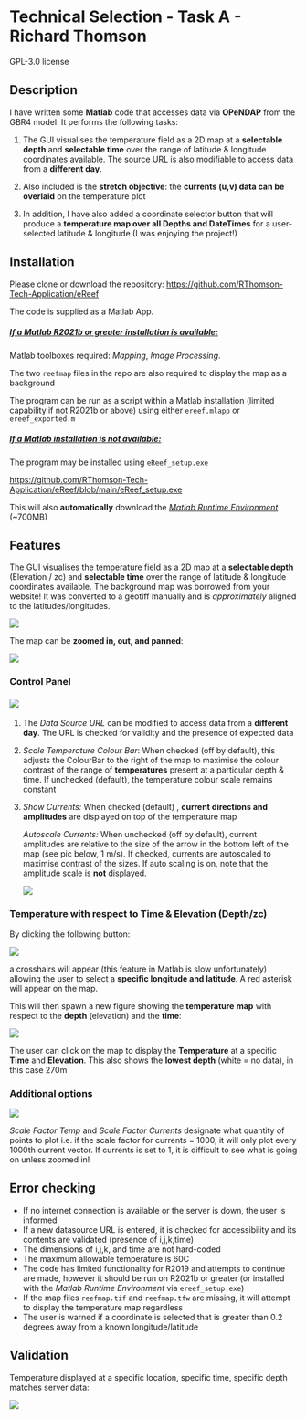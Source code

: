

# **Technical Selection - Task A - Richard Thomson**

GPL-3.0 license

## Description

I have written some **Matlab** code that accesses data via **OPeNDAP** from the GBR4 model. It performs the following tasks:

1. The GUI visualises the temperature field as a 2D map at a **selectable depth** and **selectable time** over the range of latitude & longitude coordinates available. The source URL is also modifiable to access data from a **different day**.

2. Also included is the **stretch objective**: the **currents (u,v) data can be overlaid** on the temperature plot

3. In addition, I have also added a coordinate selector button that will produce a **temperature map over all Depths and DateTimes** for a user-selected latitude & longitude (I was enjoying the project!)

   

## Installation

Please clone or download the repository: https://github.com/RThomson-Tech-Application/eReef

The code is supplied as a Matlab App. 

##### <u>If a Matlab R2021b or greater installation is available:</u>

Matlab toolboxes required: *Mapping*, *Image Processing*.

The two `reefmap` files in the repo are also required to display the map as a background

The program can be run as a script within a Matlab installation (limited capability if not R2021b or above) using either `ereef.mlapp` or `ereef_exported.m`

##### <u>If a Matlab installation is not available:</u>

The program may be installed using `eReef_setup.exe`

https://github.com/RThomson-Tech-Application/eReef/blob/main/eReef_setup.exe

This will also **automatically** download the *[Matlab Runtime Environment](https://au.mathworks.com/products/compiler/matlab-runtime.html)* (~700MB)



## Features

The GUI visualises the temperature field as a 2D map at a **selectable depth** (Elevation / zc) and **selectable time** over the range of latitude & longitude coordinates available. The background map was borrowed from your website! It was converted to a geotiff manually and is *approximately* aligned to the latitudes/longitudes.

![](/screenshots/mainGui.PNG)



The map can be **zoomed in, out, and panned**:

![](/screenshots/mapZoom.png)



### Control Panel

#### ![](/screenshots/controlPanel2.png)

1. The *Data Source URL* can be modified to access data from a **different day**. The URL is checked for validity and the presence of expected data

2. *Scale Temperature Colour Bar*: When checked (off by default), this adjusts the ColourBar to the right of the map to maximise the colour contrast of the range of **temperatures** present at a particular depth & time. If unchecked (default), the temperature colour scale remains constant

3. *Show Currents:* When checked (default) , **current directions and amplitudes** are displayed on top of the temperature map

   *Autoscale Currents:* When unchecked (off by default), current amplitudes are relative to the size of the arrow in the bottom left of the map (see pic below, 1 m/s). If checked, currents are autoscaled to maximise contrast of the sizes. If auto scaling is on, note that the amplitude scale is **not** displayed.

     ![](/screenshots/currentsScale.PNG)



### Temperature with respect to Time & Elevation (Depth/zc) 

By clicking the following button:

![](/screenshots/button.PNG)

a crosshairs will appear (this feature in Matlab is slow unfortunately) allowing the user to select a **specific longitude and latitude**. A red asterisk will appear on the map.

This will then spawn a new figure showing the **temperature** **map** with respect to the **depth** (elevation) and the **time**:

![](/screenshots/tempDepthTimeMap.PNG)

The user can click on the map to display the **Temperature** at a specific **Time** and **Elevation**. This also shows the **lowest depth** (white = no data), in this case 270m

### Additional options

![](/screenshots/scaleFactors.png)

*Scale Factor Temp* and *Scale Factor Currents* designate what quantity of points to plot i.e. if the scale factor for currents = 1000, it will only plot every 1000th current vector. If currents is set to 1, it is difficult to see what is going on unless zoomed in!



## Error checking

* If no internet connection is available or the server is down, the user is informed
* If a new datasource URL is entered, it is checked for accessibility and its contents are validated (presence of i,j,k,time)
* The dimensions of i,j,k, and time are not hard-coded
* The maximum allowable temperature is 60C
* The code has limited functionality for R2019 and attempts to continue are made, however it should be run on R2021b or greater (or installed with the *Matlab Runtime Environment* via `ereef_setup.exe`)
* If the map files `reefmap.tif` and `reefmap.tfw` are missing, it will attempt to display the temperature map regardless
* The user is warned if a coordinate is selected that is greater than 0.2 degrees away from a known longitude/latitude



## Validation

Temperature displayed at a specific location, specific time, specific depth matches server data:



![](/screenshots/validation.PNG)





